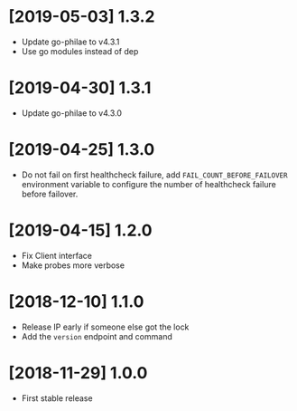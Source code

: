 # [2019-05-03] 1.3.2

* Update go-philae to v4.3.1
* Use go modules instead of dep

# [2019-04-30] 1.3.1

* Update go-philae to v4.3.0

# [2019-04-25] 1.3.0

* Do not fail on first healthcheck failure, add `FAIL_COUNT_BEFORE_FAILOVER`
  environment variable to configure the number of healthcheck failure before
  failover.

# [2019-04-15] 1.2.0

* Fix Client interface
* Make probes more verbose

# [2018-12-10] 1.1.0

* Release IP early if someone else got the lock
* Add the `version` endpoint and command

# [2018-11-29] 1.0.0

* First stable release
